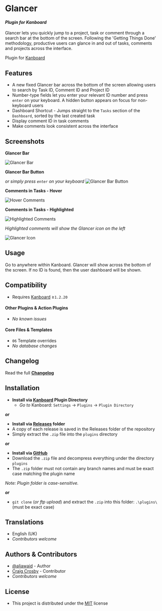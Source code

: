 # Glancer

#### _Plugin for Kanboard_

Glancer lets you quickly jump to a project, task or comment through a search bar at the bottom of the screen. Following the 'Getting Things Done' methodology, productive users can glance in and out of tasks, comments and projects across the interface.

Plugin for [Kanboard](https://github.com/fguillot/kanboard "Kanboard - Kanban Project Management Software")


Features
-------------

- A new fixed Glancer bar across the bottom of the screen allowing users to search by Task ID, Comment ID and Project ID
- Number-type fields let you enter your relevant ID number and press `enter` on your keyboard. A hidden button appears on focus for non-keyboard users
- Dashboard Shortcut - Jumps straight to the `Tasks` section of the `Dashboard`, sorted by the last created task
- Display comment ID in task comments
- Make comments look consistent across the interface


Screenshots
----------

**Glancer Bar**

![Glancer Bar](../master/screenshot-glancer.png "Glancer Bar")

**Glancer Bar Button**

_or simply press `enter` on your keyboard_
![Glancer Bar Button](../master/screenshot-glancer-button.png "Glancer Bar Button")

**Comments in Tasks - Hover**

![Hover Comments](../master/screenshot-comment-hover.png "Hover")

**Comments in Tasks - Highlighted**

![Highlighted Comments](../master/screenshot-comment-highlighted.png "Highlighted")

_Highlighted comments will show the Glancer icon on the left_


![Glancer Icon](../master/glancer-icon.png)

Usage
-------------

Go to anywhere within Kanboard. Glancer will show across the bottom of the screen. If no ID is found, then the user dashboard will be shown.


Compatibility
-------------

- Requires [Kanboard](https://github.com/fguillot/kanboard "Kanboard - Kanban Project Management Software") ≥`1.2.20`

#### Other Plugins & Action Plugins
- _No known issues_
#### Core Files & Templates
- `06` Template overrides
- _No database changes_


Changelog
---------

Read the full [**Changelog**](../master/changelog.md "See changes")


Installation
------------

- **Install via [Kanboard](https://github.com/fguillot/kanboard "Kanboard - Kanban Project Management Software") Plugin Directory**
  - _Go to_ Kanboard: `Settings` -> `Plugins` -> `Plugin Directory`

**_or_**

- **Install via [Releases](../master/Releases/ "A copy of each release is saved in the folder") folder**
 - A copy of each release is saved in the Releases folder of the repository
 - Simply extract the `.zip` file into the `plugins` directory

**_or_**

- **Install via [GitHub](https://github.com/aljawaid "Find the correct plugin from the list of repositories")**
- Download the `.zip` file and decompress everything under the directory `plugins`
 - The `.zip` folder must not contain any branch names and must be exact case matching the plugin name

_Note: Plugin folder is case-sensitive._

**_or_**
- `git clone` (_or ftp upload_) and extract the `.zip` into this folder: `.\plugins\` (must be exact case)


Translations
------------

- English (UK)
- _Contributors welcome_


Authors & Contributors
----------------------

- [@aljawaid](https://github.com/aljawaid) - Author
- [Craig Crosby](https://github.com/creecros) - Contributor
- _Contributors welcome_


License
-------
- This project is distributed under the [MIT](../master/LICENSE "Read The license") license
